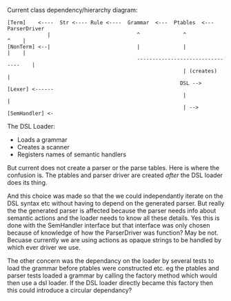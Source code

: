 

Current class dependency/hierarchy diagram:

```
[Term]    <----  Str <---- Rule <----  Grammar  <---  Ptables  <--- ParserDriver
             |                            ^              ^               ^    |
[NonTerm] <--|                            |              |               |    |
                                          --------------------------------    |
                                                         | (creates)          |
                                                        DSL --> [Lexer] <------
                                                         |                    |
                                                         | -->  [SemHandler] <-

```

The DSL Loader:

* Loads a grammar
* Creates a scanner
* Registers names of semantic handlers

But current does not create a parser or the parse tables.  Here is where the confusion
is.   The ptables and parser driver are created *after* the DSL loader does its thing.

And this choice was made so that the we could independantly iterate on the DSL syntax
etc without having to depend on the generated parser.  But really the the generated
parser is affected because the parser needs info about semantic actions and the loader
needs to know all these details.  Yes this is done with the SemHandler interface but
that interface was only chosen because of knowledge of how the ParserDriver was function?
May be not.  Becuase currently we are using actions as opaque strings to be handled 
by which ever driver we use.

The other concern was the dependancy on the loader by several tests to load the grammar
before ptables were constructed etc.  eg the ptables and parser tests loaded a grammar
by calling the factory method which would then use a dsl loader.   If the DSL loader
directly became this factory then this could introduce a circular dependancy?
